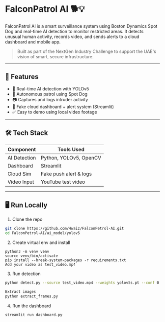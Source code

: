 # FalconPatrol AI 🐕💡

FalconPatrol AI is a smart surveillance system using Boston Dynamics Spot Dog and real-time AI detection to monitor restricted areas. It detects unusual human activity, records video, and sends alerts to a cloud dashboard and mobile app.

> Built as part of the NextGen Industry Challenge to support the UAE's vision of smart, secure infrastructure.

---

## 🎯 Features
- 🧠 Real-time AI detection with YOLOv5
- 🤖 Autonomous patrol using Spot Dog
- 📷 Captures and logs intruder activity
- 📲 Fake cloud dashboard + alert system (Streamlit)
- ✅ Easy to demo using local video footage

---

## 🛠️ Tech Stack
| Component     | Tools Used                   |
|---------------|------------------------------|
| AI Detection  | Python, YOLOv5, OpenCV       |
| Dashboard     | Streamlit                    |
| Cloud Sim     | Fake push alert & logs       |
| Video Input   | YouTube test video           |

---

## 🖥️ Run Locally

1. Clone the repo
```bash
git clone https://github.com/4waiz/FalconPetrol-AI.git
cd FalconPetrol-AI/ai_model/yolov5
```
2. Create virtual env and install
```
python3 -m venv venv
source venv/bin/activate
pip install --break-system-packages -r requirements.txt
Add your video as test_video.mp4
```
3. Run detection
```bash
python detect.py --source test_video.mp4 --weights yolov5s.pt --conf 0.5

Extract images 
python extract_frames.py
```

4. Run the dashboard

```bash
streamlit run dashboard.py
```
